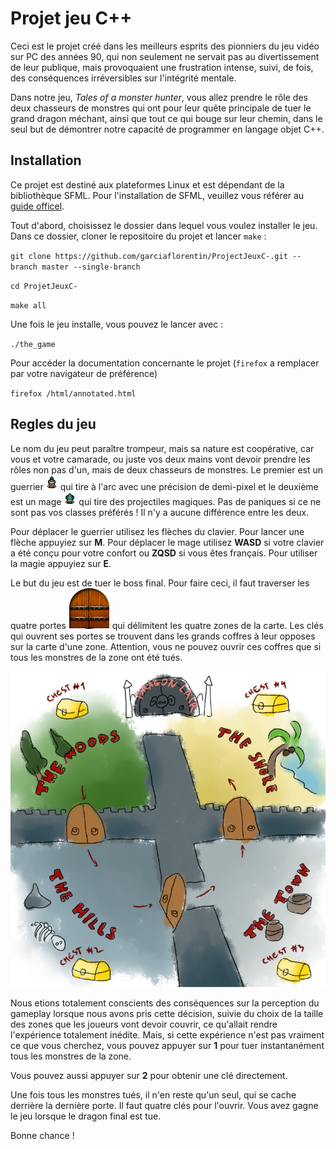 # Projet jeu C++

Ceci est le projet créé dans les meilleurs esprits des pionniers du jeu vidéo sur PC des années 90, qui non seulement ne servait pas au divertissement de leur publique, mais provoquaient une frustration intense, suivi, de fois, des conséquences irréversibles sur l'intégrité mentale.

Dans notre jeu, *Tales of a monster hunter*, vous allez prendre le rôle des deux chasseurs de monstres qui ont pour leur quête principale de tuer le grand dragon méchant, ainsi que tout ce qui bouge sur leur chemin, dans le seul but de démontrer notre capacité de programmer en langage objet C++.


## Installation

Ce projet est destiné aux plateformes Linux et est dépendant de la bibliothèque SFML. Pour l'installation de SFML, veuillez vous référer au [guide officel](https://www.sfml-dev.org/tutorials/2.5/start-linux.php).

Tout d'abord, choisissez le dossier dans lequel vous voulez installer le jeu. Dans ce dossier, cloner le repositoire du projet et lancer `make` :

  `git clone https://github.com/garciaflorentin/ProjectJeuxC-.git --branch master --single-branch`
  
  `cd ProjetJeuxC-`
  
  `make all`
  
Une fois le jeu installe, vous pouvez le lancer avec :

  `./the_game`
  
Pour accéder la documentation concernante le projet (`firefox` a remplacer par votre navigateur de préférence)

  `firefox /html/annotated.html`


## Regles du jeu

Le nom du jeu peut paraître trompeur, mais sa nature est coopérative, car vous et votre camarade, ou juste vos deux mains vont devoir prendre les rôles non pas d'un, mais de deux chasseurs de monstres. Le premier est un guerrier ![the knight](/PlayerTextures/player1_singlesprite.png) qui tire à l'arc avec une précision de demi-pixel et le deuxième est un mage ![the wizard](/PlayerTextures/player2_singlesprite.png) qui tire des projectiles magiques. Pas de paniques si ce ne sont pas vos classes préférés ! Il n'y a aucune différence entre les deux.

Pour déplacer le guerrier utilisez les flèches du clavier. Pour lancer une flèche appuyiez sur **M**. Pour déplacer le mage utilisez **WASD** si votre clavier a été conçu pour votre confort ou **ZQSD** si vous êtes français. Pour utiliser la magie appuyiez sur **E**.

Le but du jeu est de tuer le boss final. Pour faire ceci, il faut traverser les quatre portes ![door](/WorldTextures/Door_singlesprite.png) qui délimitent les quatre zones de la carte. Les clés qui ouvrent ses portes se trouvent dans les grands coffres à leur opposes sur la carte d'une zone. Attention, vous ne pouvez ouvrir ces coffres que si tous les monstres de la zone ont été tués.

![the map](/OtherTextures/game_map.PNG)

Nous etions totalement conscients des conséquences sur la perception du gameplay lorsque nous avons pris cette décision, suivie du choix de la taille des zones que les joueurs vont devoir couvrir, ce qu'allait rendre l'expérience totalement inédite. Mais, si cette expérience n'est pas vraiment ce que vous cherchez, vous pouvez appuyer sur **1** pour tuer instantanément tous les monstres de la zone.

Vous pouvez aussi appuyer sur **2** pour obtenir une clé directement.

Une fois tous les monstres tués, il n'en reste qu'un seul, qui se cache derrière la dernière porte. Il faut quatre clés pour l'ouvrir. Vous avez gagne le jeu lorsque le dragon final est tue.

Bonne chance !
